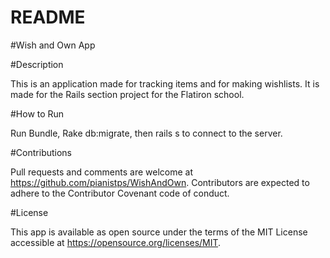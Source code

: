 # README

#Wish and Own App

#Description

This is an application made for tracking items and for making wishlists. It is made for the Rails section project for the Flatiron school.

#How to Run

Run Bundle, Rake db:migrate, then rails s to connect to the server.

#Contributions

Pull requests and comments are welcome at https://github.com/pianistps/WishAndOwn. Contributors are expected to adhere to the Contributor Covenant code of conduct.

#License

This app is available as open source under the terms of the MIT License accessible at https://opensource.org/licenses/MIT.
